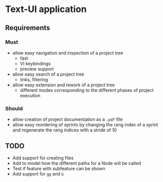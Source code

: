 Text-UI application
===================

## Requirements

### Must

* allow easy navigation and inspection of a project tree
  * fast
  * VI keybindings
  * preview support
* allow easy search of a project tree
  * links, filtering
* allow easy extension and rework of a project tree
  * different modes corresponding to the different phases of project execution

### Should

* allow creation of project documentation as a `.pdf` file
* allow easy reordering of sprints by changing the rang index of a sprint and regenerate the rang indices with a stride of 10

## TODO

* Add support for creating files
* Add to model how the different paths for a Node will be called
* Test if feature with subfeature can be shown
* Add support for `gg` and `G`
